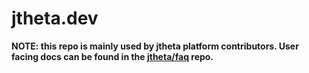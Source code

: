 # jtheta.dev

**NOTE: this repo is mainly used by jtheta platform contributors. User facing docs can be found in the [jtheta/faq](https://github.com/jtheta/faq) repo.**

